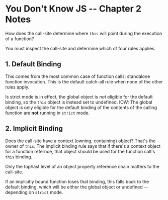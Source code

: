 # You Don't Know JS -- Chapter 2 Notes

How does the call-site determine where `this` will point during the execution of a function?

You must inspect the call-site and determine which of four rules applies.  

## 1.  Default Binding
This comes from the most common case of function calls: standalone function invocation.  This is the default catch-all rule when none of the other rules apply.

Is strict mode is in effect, the global object is <em>not</em> eligible for the default binding, so the `this` object is instead set to undefined.  IOW: The global object is only eligible for the default binding of the contents of the calling function are <strong>not</strong> running in `strict` mode.  

## 2. Implicit Binding
Does the call-site have a context (owning, containing) object?  That's the owner of `this`.  The implicit binding rule says that if there's a context object for a function refernce, that object should be used for the function call's `this` binding.  

Only the top/last level of an object property reference chain matters to the call-site.

If an implicitly bound function loses that binding, this falls back to the default binding, which will be either the global object or undefined -- depending on `strict` mode.

